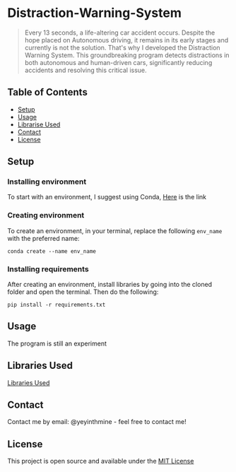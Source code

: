 # Distraction-Warning-System

> Every 13 seconds, a life-altering car accident occurs.
> Despite the hope placed on Autonomous driving, it remains in its early stages and currently is not the solution. 
> That's why I developed the Distraction Warning System.
> This groundbreaking program detects distractions in both autonomous and human-driven cars, significantly
> reducing accidents and resolving this critical issue. 

<!-- add screenshots later. -->

## Table of Contents
* [Setup](#setup)
* [Usage](#usage)
* [Librarise Used](#libraries-used)
* [Contact](#contact)
* [License](#license)


## Setup

### Installing environment
To start with an environment, I suggest using Conda, [Here](https://docs.conda.io/projects/conda/en/latest/user-guide/install/windows.html) is the link


### Creating environment
To create an environment, in your terminal, replace the following ```env_name``` with the preferred name:

```conda create --name env_name```


### Installing requirements
After creating an environment, install libraries by going into the cloned folder and open the terminal. Then do the following:

```pip install -r requirements.txt```


## Usage
The program is still an experiment


## Libraries Used
[Libraries Used](https://github.com/Ye-Yint-Nyo-Hmine/Distraction-Warning-System/blob/main/Prereqs/requirements.txt)


## Contact
Contact me by email: @yeyinthmine - feel free to contact me!


## License
This project is open source and available under the [MIT License](https://github.com/Ye-Yint-Nyo-Hmine/Distraction-Warning-System/blob/main/LICENSE)

